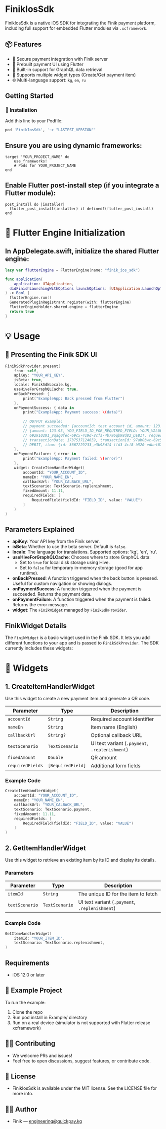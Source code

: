 # FinikIosSdk

FinikIosSdk is a native iOS SDK for integrating the Finik payment platform, including full support for embedded Flutter
modules via `.xcframework`.

## 📦 Features

- 🔐 Secure payment integration with Finik server
- 📲 Prebuilt payment UI using Flutter
- 📡 Built-in support for GraphQL data retrieval
- 🧱 Supports multiple widget types (Create/Get payment item)
- 🌐 Multi-language support: `kg`, `en`, `ru`

## Getting Started

### 🔧 Installation

Add this line to your Podfile:

```ruby
pod 'FinikIosSdk', '~> "LASTEST_VERSION"'
```

## Ensure you are using dynamic frameworks:

```
target 'YOUR_PROJECT_NAME' do
    use_frameworks!
    # Pods for YOUR_PROJECT_NAME
end
```

## Enable Flutter post-install step (if you integrate a Flutter module):

```
post_install do |installer|
  flutter_post_install(installer) if defined?(flutter_post_install)
end
```

# 🧠 Flutter Engine Initialization

## In AppDelegate.swift, initialize the shared Flutter engine:

``` swift
lazy var flutterEngine = FlutterEngine(name: "finik_ios_sdk")

func application(
  _ application: UIApplication,
  didFinishLaunchingWithOptions launchOptions: [UIApplication.LaunchOptionsKey: Any]?
) -> Bool {
  flutterEngine.run()
  GeneratedPluginRegistrant.register(with: flutterEngine)
  FlutterEngineHolder.shared.engine = flutterEngine
  return true
}    
```

# 💡 Usage

## 📲 Presenting the Finik SDK UI

```swift
FinikSdkProvider.present(
    from: self,
    apiKey: "YOUR_API_KEY",
    isBeta: true,
    locale: FinikSdkLocale.kg,
    useHiveForGraphQLCache: true,
    onBackPressed: {
        print("ExampleApp: Back pressed from Flutter")
    },
    onPaymentSuccess: { data in
        print("ExampleApp: Payment success: \(data)")
        
        // OUTPUT example:
        // payment succeeded: {accountId: test_account_id, amount: 123.95, fields:
        // {amount: 123.95, YOU_FIELD_ID_FOR_REQUIRED_FIELD: YOUR_VALUE}, id:
        // 692910201_9qaq0fec-69c5-419d-8cfa-4b796qb98d82_DEBIT, requestDate: 1737537122065, status: SUCCEEDED,
        // transactionDate: 1737537124659, transactionId: 97ab0bwc-69c5-419d-8cfa-4b7963b98b82, transactionType:
        // DEBIT, item: {id: 3667229233_e3b98d14-ffd3-4cf8-b520-edbef079c3f0}}
    },
    onPaymentFailure: { error in
        print("ExampleApp: Payment failed: \(error)")
    },
    widget: CreateItemHandlerWidget(
        accountId: "YOUR_ACCOUNT_ID",
        nameEn: "YOUR_NAME_EN",
        callbackUrl: "YOUR_CALBACK_URL",
        textScenario: TextScenario.replenishment,
        fixedAmount: 11.11,
        requiredFields: [
            RequiredField(fieldId: "FIELD_ID", value: "VALUE")
        ]
    )
)
```

## Parameters Explained

- **apiKey**: Your API key from the Finik server.
- **isBeta**: Whether to use the beta server. Default is `false`.
- **locale**: The language for translations. Supported options: 'kg', 'en', 'ru'.
- **useHiveForGraphQLCache**: Chooses where to store GraphQL data:
    - Set to `true` for local disk storage using Hive.
    - Set to `false` for temporary in-memory storage (good for app runtime).
- **onBackPressed**: A function triggered when the back button is pressed. Useful for
  custom navigation or showing dialogs.
- **onPaymentSuccess**: A function triggered when the payment is succeeded. Returns the payment data.
- **onPaymentFailure**: A function triggered when the payment is failed. Returns the error message.
- **widget**: The `FinikWidget` managed by `FinikSdkProvider`.

## FinikWidget Details

The `FinikWidget` is a basic widget used in the Finik SDK. It lets you add different functions
to your app and is passed to `FinikSdkProvider`. The SDK currently includes these widgets:

# 🧩 Widgets

## 1. CreateItemHandlerWidget

Use this widget to create a new payment item and generate a QR code.

| Parameter        | Type              | Description                                    |
|------------------|-------------------|------------------------------------------------|
| `accountId`      | `String`          | Required account identifier                    |
| `nameEn`         | `String`          | Item name (English)                            |
| `callbackUrl`    | `String?`         | Optional callback URL                          |
| `textScenario`   | `TextScenario`    | UI text variant (`.payment`, `.replenishment`) |
| `fixedAmount`    | `Double`          | QR amount                                      |
| `requiredFields` | `[RequiredField]` | Additional form fields                         |

### Example Code

```swift
CreateItemHandlerWidget(
    accountId: "YOUR_ACCOUNT_ID",
    nameEn: "YOUR_NAME_EN",
    callbackUrl: "YOUR_CALBACK_URL",
    textScenario: TextScenario.payment,
    fixedAmount: 11.11,
    requiredFields: [
        RequiredField(fieldId: "FIELD_ID", value: "VALUE")
    ]
)
```

## 2. GetItemHandlerWidget

Use this widget to retrieve an existing item by its ID and display its details.

### Parameters

| Parameter      | Type           | Description                                    |
|----------------|----------------|------------------------------------------------|
| `itemId`       | `String`       | The unique ID for the item to fetch            |
| `textScenario` | `TextScenario` | UI text variant (`.payment`, `.replenishment`) |

### Example Code

```swift
GetItemHandlerWidget(
    itemId: "YOUR_ITEM_ID",
    textScenario: TextScenario.replenishment,
)
```

## Requirements

- iOS 12.0 or later

## 📁 Example Project

To run the example:

1. Clone the repo
2. Run pod install in Example/ directory
3. Run on a real device (simulator is not supported with Flutter release xcframework)

## 🙋‍♂️ Contributing

- We welcome PRs and issues!
- Feel free to open discussions, suggest features, or contribute code.

## 📄 License

- FinikIosSdk is available under the MIT license. See the LICENSE file for more info.

## 👨‍💻 Author

- Finik — engineering@quickpay.kg

